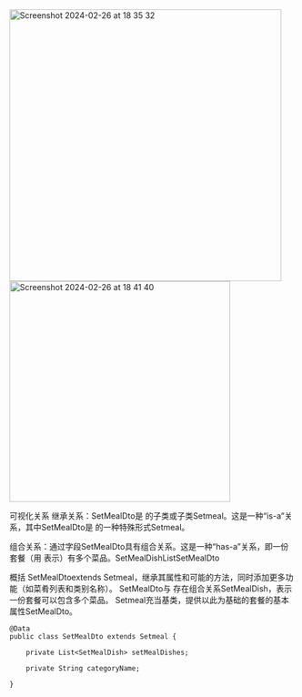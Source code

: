 <img width="478" alt="Screenshot 2024-02-26 at 18 35 32" src="https://github.com/xkong-study/reggie_delivery_note/assets/100473178/55a731f7-62f3-4487-a900-270fbbae2dd9">
<img width="388" alt="Screenshot 2024-02-26 at 18 41 40" src="https://github.com/xkong-study/reggie_delivery_note/assets/100473178/df72ada6-4f3d-40ae-8a59-f87b5becd2cb">

可视化关系
继承关系：SetMealDto是 的子类或子类Setmeal。这是一种“is-a”关系，其中SetMealDto是 的一种特殊形式Setmeal。

组合关系：通过字段SetMealDto具有组合关系。这是一种“has-a”关系，即一份套餐（用 表示）有多个菜品。SetMealDishList<SetMealDish>SetMealDto

概括
SetMealDtoextends Setmeal，继承其属性和可能的​​方法，同时添加更多功能（如菜肴列表和类别名称）。
SetMealDto与 存在组合关系SetMealDish，表示一份套餐可以包含多个菜品。
Setmeal充当基类，提供以此为基础的套餐的基本属性SetMealDto。

```code
@Data
public class SetMealDto extends Setmeal {

    private List<SetMealDish> setMealDishes;

    private String categoryName;

}
```
